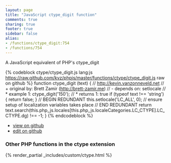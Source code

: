 ```yaml
---
layout: page
title: "JavaScript ctype_digit function"
comments: true
sharing: true
footer: true
sidebar: false
alias:
- /functions/ctype_digit:754
- /functions/754
---
```

<!-- Generated by Rakefile:build -->
A JavaScript equivalent of PHP's ctype_digit

{% codeblock ctype/ctype_digit.js lang:js https://raw.github.com/kvz/phpjs/master/functions/ctype/ctype_digit.js raw on github %}
function ctype_digit (text) {
    // http://kevin.vanzonneveld.net
    // +   original by: Brett Zamir (http://brett-zamir.me)
    // -    depends on: setlocale
    // *     example 1: ctype_digit('150');
    // *     returns 1: true
    if (typeof text !== 'string') {
        return false;
    }
    // BEGIN REDUNDANT
    this.setlocale('LC_ALL', 0); // ensure setup of localization variables takes place
    // END REDUNDANT
    return text.search(this.php_js.locales[this.php_js.localeCategories.LC_CTYPE].LC_CTYPE.dg) !== -1;
}
{% endcodeblock %}

 - [view on github](https://github.com/kvz/phpjs/blob/master/functions/ctype/ctype_digit.js)
 - [edit on github](https://github.com/kvz/phpjs/edit/master/functions/ctype/ctype_digit.js)

### Other PHP functions in the ctype extension
{% render_partial _includes/custom/ctype.html %}
